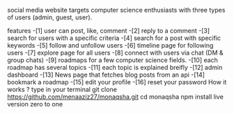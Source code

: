 social media website targets computer science enthusiasts with three types of users (admin, guest, user).

features
-[1] user can post, like, comment
-[2] reply to a comment
-[3] search for users with a specific criteria
-[4] search for a post with specific keywords
-[5] follow and unfollow users
-[6] timeline page for following users
-[7] explore page for all users
-[8] connect with users via chat (DM & group chats)
-[9] roadmaps for a few computer science fields.
-[10] each roadmap has several topics
-[11] each topic is explained breifly
-[12] admin dashboard
-[13] News page that fetches blog posts from an api
-[14] bookmark a roadmap
-[15] edit your profile
-[16] reset your password
How it works ?
type in your terminal
git clone https://github.com/menaaziz27/monaqsha.git
cd monaqsha
npm install
live version
zero to one
